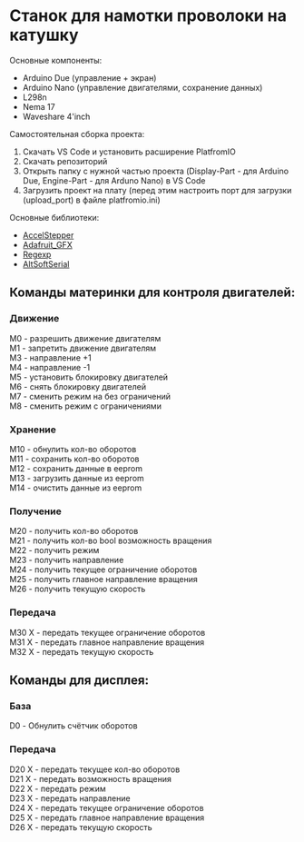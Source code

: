 # Станок для намотки проволоки на катушку

Основные компоненты: 
- Arduino Due (управление + экран)
- Arduino Nano (управление двигателями, сохранение данных)
- L298n
- Nema 17
- Waveshare 4'inch

Самостоятельная сборка проекта:
1. Скачать VS Code и установить расширение PlatfromIO
2. Скачать репозиторий
3. Открыть папку с нужной частью проекта (Display-Part - для Arduino Due, Engine-Part - для Arduno Nano) в VS Code
4. Загрузить проект на плату (перед этим настроить порт для загрузки (upload_port) в файле platfromio.ini)

Основные библиотеки:
- [AccelStepper](https://github.com/adafruit/AccelStepper "AccelStepper")
- [Adafruit_GFX](https://github.com/adafruit/Adafruit-GFX-Library "Adafruit_GFX")
- [Regexp](https://github.com/nickgammon/Regexp "Regexp")
- [AltSoftSerial](https://github.com/PaulStoffregen/AltSoftSerial "AltSoftSerial")


## Команды материнки для контроля двигателей:
### Движение
M0 - разрешить движение двигателям \
M1 - запретить движение двигателям \
M3 - направление +1 \
M4 - направление -1 \
M5 - установить блокировку двигателей \
M6 - снять блокировку двигателей \
M7 - сменить режим на без ограничений \
M8 - сменить режим с ограничениями
### Хранение
M10 - обнулить кол-во оборотов \
M11 - сохранить кол-во оборотов \
M12 - сохранить данные в eeprom \
M13 - загрузить данные из eeprom \
M14 - очистить данные из eeprom
### Получение
M20 - получить кол-во оборотов \
M21 - получить кол-во bool возможность вращения \
M22 - получить режим \
M23 - получить направление \
M24 - получить текущее ограничение оборотов \
M25 - получить главное направление вращения \
M26 - получить текущую скорость
### Передача
M30 X - передать текущее ограничение оборотов \
M31 X - передать главное направление вращения \
M32 X - передать текущую скорость

## Команды для дисплея:
### База
D0 - Обнулить счётчик оборотов
### Передача
D20 X - передать текущее кол-во оборотов \
D21 X - передать возможность вращения \
D22 X - передать режим \
D23 X - передать направление \
D24 X - передать текущее ограничение оборотов \
D25 X - передать главное направление вращения \
D26 X - передать текущую скорость
